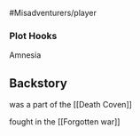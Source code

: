 #Misadventurers/player

### Plot Hooks
Amnesia 
## Backstory

was a part of the [[Death Coven]]

fought in the [[Forgotten war]]
